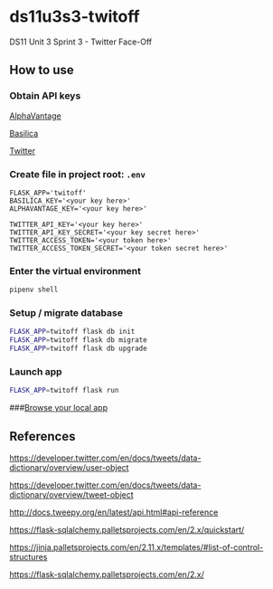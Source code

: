 # ds11u3s3-twitoff
DS11 Unit 3 Sprint 3 - Twitter Face-Off

## How to use
### Obtain API keys
[AlphaVantage](https://www.alphavantage.co/support/#api-key)

[Basilica](https://www.basilica.ai/api-keys/)

[Twitter](https://developer.twitter.com/)

### Create file in project root: `.env`
```
FLASK_APP='twitoff'
BASILICA_KEY='<your key here>'
ALPHAVANTAGE_KEY='<your key here>'

TWITTER_API_KEY='<your key here>'
TWITTER_API_KEY_SECRET='<your key secret here>'
TWITTER_ACCESS_TOKEN='<your token here>'
TWITTER_ACCESS_TOKEN_SECRET='<your token secret here>'
```

### Enter the virtual environment
```sh
pipenv shell
```

### Setup / migrate database
```sh
FLASK_APP=twitoff flask db init
FLASK_APP=twitoff flask db migrate
FLASK_APP=twitoff flask db upgrade
```

### Launch app
```sh
FLASK_APP=twitoff flask run
```

###[Browse your local app](http://127.0.0.1:5000/)

## References
https://developer.twitter.com/en/docs/tweets/data-dictionary/overview/user-object

https://developer.twitter.com/en/docs/tweets/data-dictionary/overview/tweet-object

http://docs.tweepy.org/en/latest/api.html#api-reference

https://flask-sqlalchemy.palletsprojects.com/en/2.x/quickstart/

https://jinja.palletsprojects.com/en/2.11.x/templates/#list-of-control-structures

https://flask-sqlalchemy.palletsprojects.com/en/2.x/

